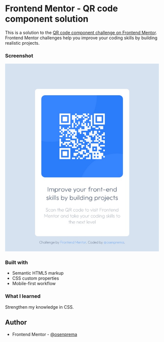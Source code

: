 # Frontend Mentor - QR code component solution

This is a solution to the [QR code component challenge on Frontend Mentor](https://www.frontendmentor.io/challenges/qr-code-component-iux_sIO_H). Frontend Mentor challenges help you improve your coding skills by building realistic projects. 

### Screenshot

![](./screenshot.jpg)

### Built with

- Semantic HTML5 markup
- CSS custom properties
- Mobile-first workflow

### What I learned

Strengthen my knowledge in CSS.

## Author

- Frontend Mentor - [@osenprema](https://www.frontendmentor.io/profile/osenprema)